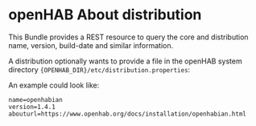 # openHAB About distribution

This Bundle provides a REST resource to query
the core and distribution name, version, build-date and similar information.

A distribution optionally wants to provide a file in the openHAB
system directory `{OPENHAB_DIR}/etc/distribution.properties`:

An example could look like:

```
name=openhabian
version=1.4.1
abouturl=https://www.openhab.org/docs/installation/openhabian.html
```
